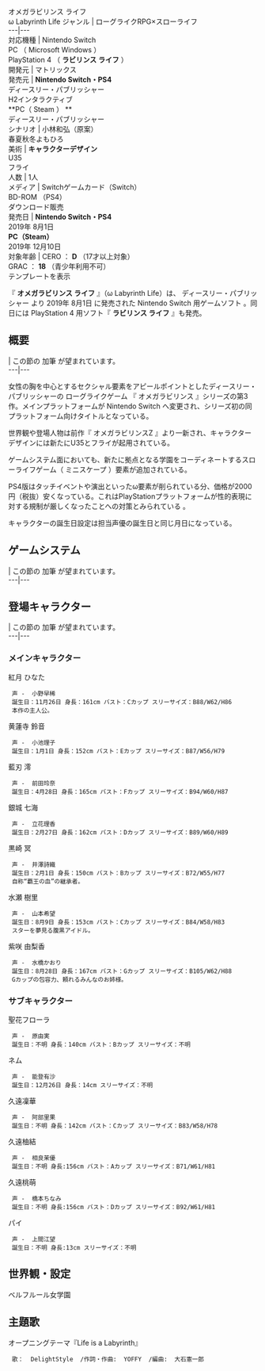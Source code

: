 オメガラビリンス ライフ  
ω Labyrinth Life  ジャンル  |  ローグライクRPG×スローライフ   
---|---  
対応機種  |  Nintendo Switch    
PC  （  Microsoft Windows  ）  
PlayStation 4  （ **ラビリンス ライフ** ）  
開発元  |  マトリックス   
発売元  |  **Nintendo Switch・PS4**   
ディースリー・パブリッシャー  
H2インタラクティブ  
**PC（ Steam  ） **  
ディースリー・パブリッシャー  
シナリオ  |  小林和弘（原案）   
春夏秋冬よもひろ  
美術  |  **キャラクターデザイン**   
U35  
フライ  
人数  |  1人   
メディア  |  Switchゲームカード（Switch）   
BD-ROM  （PS4）  
ダウンロード販売  
発売日  |  **Nintendo Switch・PS4**   
2019年  8月1日  
**PC（Steam）**  
2019年  12月10日  
対象年齢  |  CERO  ：  **D** （17才以上対象）    
GRAC  ：  **18** （青少年利用不可）  
テンプレートを表示  
  
『 **オメガラビリンス ライフ** 』（ω Labyrinth Life）は、  ディースリー・パブリッシャー  より  2019年  8月1日
に発売された  Nintendo Switch  用ゲームソフト    。同日には  PlayStation 4  用ソフト『 **ラビリンス
ライフ** 』も発売。

##  概要  

|  この節の  加筆  が望まれています。  
---|---  
  
女性の胸を中心とするセクシャル要素をアピールポイントとしたディースリー・パブリッシャーの  ローグライクゲーム  『  オメガラビリンス
』シリーズの第3作。メインプラットフォームが  Nintendo Switch  へ変更され、シリーズ初の同プラットフォーム向けタイトルとなっている。

世界観や登場人物は前作『  オメガラビリンスZ  』より一新され、キャラクターデザインには新たにU35とフライが起用されている。

ゲームシステム面においても、新たに拠点となる学園をコーディネートするスローライフゲーム（  ミニスケープ  ）要素が追加されている。

PS4版はタッチイベントや演出といったω要素が削られている分、価格が2000円（税抜）安くなっている。これはPlayStationプラットフォームが性的表現に対する規制が厳しくなったことへの対策とみられている
  。

キャラクターの誕生日設定は担当声優の誕生日と同じ月日になっている。

##  ゲームシステム  

|  この節の  加筆  が望まれています。  
---|---  
  
##  登場キャラクター  

|  この節の  加筆  が望まれています。  
---|---  
  
###  メインキャラクター  

紅月 ひなた

     声 -  小野早稀 
     誕生日：11月26日 身長：161cm バスト：Cカップ スリーサイズ：B88/W62/H86 
     本作の主人公。 
黄蓮寺 鈴音

     声 -  小池理子 
     誕生日：1月1日 身長：152cm バスト：Eカップ スリーサイズ：B87/W56/H79 
    
藍刃 澪

     声 -  前田玲奈 
     誕生日：4月28日 身長：165cm バスト：Fカップ スリーサイズ：B94/W60/H87 
    
銀城 七海

     声 -  立花理香 
     誕生日：2月27日 身長：162cm バスト：Dカップ スリーサイズ：B89/W60/H89 
    
黒崎 冥

     声 -  井澤詩織 
     誕生日：2月1日 身長：150cm バスト：Bカップ スリーサイズ：B72/W55/H77 
     自称“覇王の血”の継承者。 
水瀬 樹里

     声 -  山本希望 
     誕生日：8月9日 身長：153cm バスト：Cカップ スリーサイズ：B84/W58/H83 
     スターを夢見る腹黒アイドル。 
紫咲 由梨香

     声 -  水橋かおり 
     誕生日：8月28日 身長：167cm バスト：Gカップ スリーサイズ：B105/W62/H88 
     Gカップの包容力、頼れるみんなのお姉様。 

###  サブキャラクター  

聖花フローラ

     声 -  原由実 
     誕生日：不明 身長：140cm バスト：Bカップ スリーサイズ：不明 
    
ネム

     声 -  能登有沙 
     誕生日：12月26日 身長：14cm スリーサイズ：不明 
    
久遠凜華

     声 -  阿部里果 
     誕生日：不明 身長：142cm バスト：Cカップ スリーサイズ：B83/W58/H78 
久遠柚結

     声 -  相良茉優 
     誕生日：不明 身長:156cm バスト：Aカップ スリーサイズ：B71/W61/H81 
久遠桃萌

     声 -  橋本ちなみ 
     誕生日：不明 身長:156cm バスト：Dカップ スリーサイズ：B92/W61/H81 
パイ

     声 -  上間江望 
     誕生日：不明 身長:13cm スリーサイズ：不明 

##  世界観・設定  

ベルフルール女学園

    

##  主題歌  

オープニングテーマ『Life is a Labyrinth』

     歌：  DelightStyle  /作詞・作曲:  YOFFY  /編曲:  大石憲一郎 

